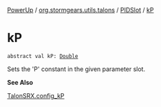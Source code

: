 [PowerUp](../../index.md) / [org.stormgears.utils.talons](../index.md) / [PIDSlot](index.md) / [kP](./k-p.md)

# kP

`abstract val kP: `[`Double`](https://kotlinlang.org/api/latest/jvm/stdlib/kotlin/-double/index.html)

Sets the 'P' constant in the given parameter slot.

**See Also**

[TalonSRX.config_kP](#)


